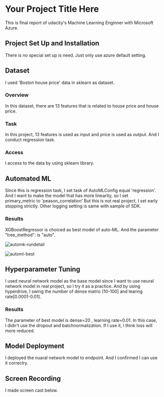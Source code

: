 # Your Project Title Here
This is final report of udacity's Machine Learning Enginner with Microsoft Azure.

## Project Set Up and Installation
There is no special set up is need.
Just only use azure default setting.

## Dataset
I used 'Boston house price' data in sklearn as dataset.

### Overview
In this dataset, there are 13 features that is related to house price and house price.

### Task
In this project, 13 features is used as input and price is used as output.
And I conduct regression task.

### Access
I access to the data by using sklearn library.

## Automated ML
Since this is regression task, I set task of AutoMLConfig equal 'regression'.
And I want to make the model that has more linearity, so I set primary_metric to 'peason_correlation' 
But this is not real project, I set early stopping strictly.
Other logging setting is same with sample of SDK.

### Results
XGBoostRegressor is choiced as best model of auto-ML.
And the parameter "tree_method": is "auto".

![automk-rundetail](https://github.com/uemuratakumi/azure-udacity-report3/assets/132246132/b65b051b-6718-45d9-9cc3-b4d7873a9d88)

![automl-best](https://github.com/uemuratakumi/azure-udacity-report3/assets/132246132/c324b18a-4670-408b-a845-0b2015cc0ecc)

## Hyperparameter Tuning
I used neural network model as the base model since I want to use neural network model in real project, so I try it as a practice.
And by using hyperdrive, I swing the number of dense matric [10-100] and learing rate[0.0001-0.01].


### Results
The parameter of best model is dense=20 , learning rate=0.01.
In this case, I didn't use the dropout and batchnormalization.
If I use it, I think loss will more reduced.

## Model Deployment
I deployed the nuaral network model to endpoint.
And I confirmed I can use it correclry.

## Screen Recording
I made screen cast below.

